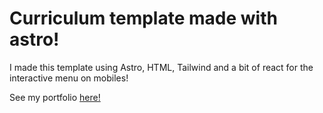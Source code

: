 # Curriculum template made with astro!

I made this template using Astro, HTML, Tailwind and a bit of react for the interactive menu on mobiles!

See my portfolio [here!](https://carlosvertizportfolio.netlify.app/)
